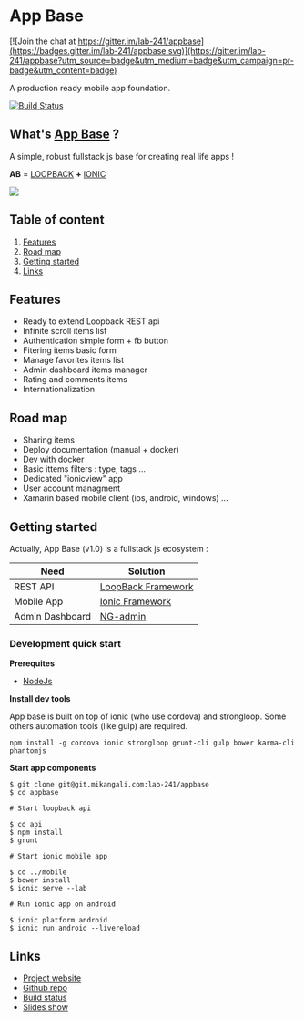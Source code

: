 # App Base

[![Join the chat at https://gitter.im/lab-241/appbase](https://badges.gitter.im/lab-241/appbase.svg)](https://gitter.im/lab-241/appbase?utm_source=badge&utm_medium=badge&utm_campaign=pr-badge&utm_content=badge)

A production ready mobile app foundation.

[![Build Status](https://travis-ci.org/lab-241/appbase.svg?branch=master)](https://travis-ci.org/lab-241/appbase)

## What's [App Base](http://appbase.ga) ?

A simple, robust fullstack js base for creating real life apps !

__AB__ = [LOOPBACK](http://loopback.io) __+__ [IONIC](http://ionicframework.com/)

![](doc/Loopback_Ionic.png)

## Table of content

1. [Features](#features)
1. [Road map](#raod-map)
1. [Getting started](#getting-started)
1. [Links](#links)

## Features

* Ready to extend Loopback REST api
* Infinite scroll items list
* Authentication simple form + fb button
* Fitering items basic form
* Manage favorites items list
* Admin dashboard items manager
* Rating and comments items
* Internationalization

## Road map

* Sharing items
* Deploy documentation (manual + docker)
* Dev with docker
* Basic ittems filters : type, tags ...
* Dedicated "ionicview" app
* User account managment
* Xamarin based mobile client (ios, android, windows)
...

## Getting started

Actually, App Base (v1.0) is a fullstack js ecosystem :

| Need |Solution|
|---|---|
|REST API|[LoopBack Framework](https://strongloop.com/node-js/loopback-framework)|
|Mobile App|[Ionic Framework](http://ionicframework.com/)|
|Admin Dashboard|[NG-admin](https://github.com/marmelab/ng-admin)|


### Development quick start

__Prerequites__

* [NodeJs](https://nodejs.org/en/download/package-manager)

__Install dev tools__

App base is built on top of ionic (who use cordova) and strongloop.
Some others automation tools (like gulp) are required.

```
npm install -g cordova ionic strongloop grunt-cli gulp bower karma-cli phantomjs
```

__Start app components__

```
$ git clone git@git.mikangali.com:lab-241/appbase
$ cd appbase

# Start loopback api

$ cd api
$ npm install
$ grunt

# Start ionic mobile app

$ cd ../mobile
$ bower install
$ ionic serve --lab

# Run ionic app on android

$ ionic platform android
$ ionic run android --livereload
```

## Links

* [Project website](http://appbase.ga)
* [Github repo](https://github.com/lab-241/appbase)
* [Build status](https://travis-ci.org/lab-241/appbase)
* [Slides show](https://slides.com/mikamboo/app-base/edit)
